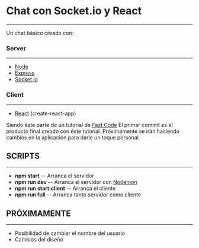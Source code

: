 # Chat con Socket.io y React
---

Un chat básico creado con:

### Server
---
- [Node][NodeJs]
- [Express][ExpressJs]
- [Socket.io][Socket.io] 

### Client
---
- [React][ReactJs] (create-react-app)

Siendo éste parte de un tutorial de [Fazt Code][Fazt]
El primer commit es el producto final creado con éste tutorial.
Próximamente se irán haciendo cambios en la aplicación para darle un toque personal.

## **SCRIPTS**
---
- **npm start** -- Arranca el servidor
- **npm run dev** -- Arranca el servidor con [Nodemon][Nodemon]
- **npm run start:client** -- Arranca el cliente
- **npm run full** -- Arranca tanto servidor como cliente

## PRÓXIMAMENTE
---
- Posibilidad de cambiar el nombre del usuario
- Cambios del diseño

[Socket.io]: https://socket.io/
[ExpressJs]: https://expressjs.com/es/
[NodeJs]: https://nodejs.org/es/
[Nodemon]: https://www.npmjs.com/package/nodemon
[ReactJs]: https://es.reactjs.org/
[Fazt]: https://www.youtube.com/channel/UCMn28O1sQGochG94HdlthbA